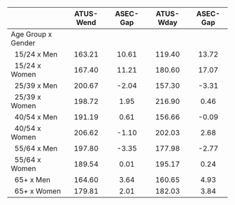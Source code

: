 
|                      |    ATUS-Wend |     ASEC-Gap |    ATUS-Wday |     ASEC-Gap |
| -------------------- | :----------: | :----------: | :----------: | :----------: |
| Age Group x Gender   |              |              |              |              |
| &nbsp;&nbsp;15/24 x Men |       163.21 |        10.61 |       119.40 |        13.72 |
| &nbsp;&nbsp;15/24 x Women |       167.40 |        11.21 |       180.60 |        17.07 |
| &nbsp;&nbsp;25/39 x Men |       200.67 |        -2.04 |       157.30 |        -3.31 |
| &nbsp;&nbsp;25/39 x Women |       198.72 |         1.95 |       216.90 |         0.46 |
| &nbsp;&nbsp;40/54 x Men |       191.19 |         0.61 |       156.66 |        -0.09 |
| &nbsp;&nbsp;40/54 x Women |       206.62 |        -1.10 |       202.03 |         2.68 |
| &nbsp;&nbsp;55/64 x Men |       197.80 |        -3.35 |       177.98 |        -2.77 |
| &nbsp;&nbsp;55/64 x Women |       189.54 |         0.01 |       195.17 |         0.24 |
| &nbsp;&nbsp;65+ x Men |       164.60 |         3.64 |       160.65 |         4.93 |
| &nbsp;&nbsp;65+ x Women |       179.81 |         2.01 |       182.03 |         3.84 |

